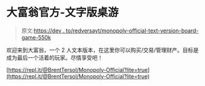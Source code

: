 # 大富翁官方-文字版桌游

> 原文:[https://dev . to/redversayt/monopoly-official-text-version-board-game-550k](https://dev.to/redversayt/monopoly-official-text-version-board-game-550k)

欢迎来到大富翁，一个 2 人文本版本，在这里你可以购买/交易/管理财产。目标是成为最后一个活着的玩家。尽情享受吧！

[https://repl.it/@BrentTersol/Monopoly-Official?lite=true](https://repl.it/@BrentTersol/Monopoly-Official?lite=true)